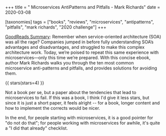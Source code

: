 +++
title = " Microservices AntiPatterns and Pitfalls - Mark Richards"
date = 2020-03-08

[taxonomies]
tags = ["books", "reviews", "microservices", "antipatterns", "pitfalls", 
"mark richards", "2020 challenge"]
+++

[GoodReads Summary](https://www.goodreads.com/book/show/31291348-microservices-antipatterns-and-pitfalls):
Remember when service-oriented architecture (SOA) was all the rage? Companies
jumped in before fully understanding SOA’s advantages and disadvantages, and
struggled to make this complex architecture work. Today, we’re poised to
repeat this same experience with microservices—only this time we’re prepared.
With this concise ebook, author Mark Richards walks you through the ten most
common microservice anti-patterns and pitfalls, and provides solutions for
avoiding them.

<!-- more -->

{{ stars(stars=4) }}

Not a book per se, but a paper about the tendencies that lead to microservices
to fail. If this was a book, I think I'd give it less stars, but since it is
just a short paper, it feels alright -- for a book, longer content and how to
implement the corrects would be nicer.

In the end, for people starting with microservices, it is a good pointer for
"do not do that"; for people working with microservices for awhile, it's quite
a "I did that already" checklist.

